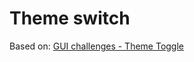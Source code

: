 # Theme switch

Based on: [GUI challenges - Theme Toggle](https://github.com/argyleink/gui-challenges/tree/main/theme-switch)
